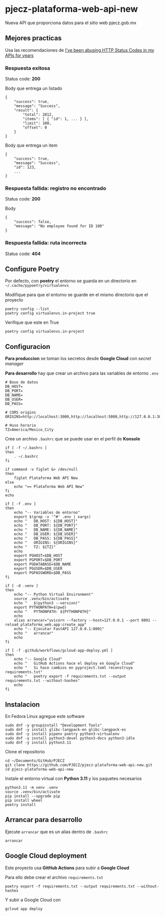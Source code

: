# pjecz-plataforma-web-api-new

Nueva API que proporciona datos para el sitio web pjecz.gob.mx

## Mejores practicas

Usa las recomendaciones de [I've been abusing HTTP Status Codes in my APIs for years](https://blog.slimjim.xyz/posts/stop-using-http-codes/)

### Respuesta exitosa

Status code: **200**

Body que entrega un listado

    {
        "success": true,
        "message": "Success",
        "result": {
            "total": 2812,
            "items": [ { "id": 1, ... } ],
            "limit": 100,
            "offset": 0
        }
    }

Body que entrega un item

    {
        "success": true,
        "message": "Success",
        "id": 123,
        ...
    }

### Respuesta fallida: registro no encontrado

Status code: **200**

Body

    {
        "success": false,
        "message": "No employee found for ID 100"
    }

### Respuesta fallida: ruta incorrecta

Status code: **404**

## Configure Poetry

Por defecto, con **poetry** el entorno se guarda en un directorio en `~/.cache/pypoetry/virtualenvs`

Modifique para que el entorno se guarde en el mismo directorio que el proyecto

    poetry config --list
    poetry config virtualenvs.in-project true

Verifique que este en True

    poetry config virtualenvs.in-project

## Configuracion

**Para produccion** se toman los secretos desde **Google Cloud** con _secret manager_

**Para desarrollo** hay que crear un archivo para las variables de entorno `.env`

    # Base de datos
    DB_HOST=
    DB_PORT=
    DB_NAME=
    DB_USER=
    DB_PASS=

    # CORS origins
    ORIGINS=http://localhost:3000,http://localhost:5000,http://127.0.0.1:3000,http://127.0.0.1:5000

    # Huso horario
    TZ=America/Mexico_City

Cree un archivo `.bashrc` que se puede usar en el perfil de **Konsole**

    if [ -f ~/.bashrc ]
    then
        . ~/.bashrc
    fi

    if command -v figlet &> /dev/null
    then
        figlet Plataforma Web API New
    else
        echo "== Plataforma Web API New"
    fi
    echo

    if [ -f .env ]
    then
        echo "-- Variables de entorno"
        export $(grep -v '^#' .env | xargs)
        echo "   DB_HOST: ${DB_HOST}"
        echo "   DB_PORT: ${DB_PORT}"
        echo "   DB_NAME: ${DB_NAME}"
        echo "   DB_USER: ${DB_USER}"
        echo "   DB_PASS: ${DB_PASS}"
        echo "   ORIGINS: ${ORIGINS}"
        echo "   TZ: ${TZ}"
        echo
        export PGHOST=$DB_HOST
        export PGPORT=$DB_PORT
        export PGDATABASE=$DB_NAME
        export PGUSER=$DB_USER
        export PGPASSWORD=$DB_PASS
    fi

    if [ -d .venv ]
    then
        echo "-- Python Virtual Environment"
        source .venv/bin/activate
        echo "   $(python3 --version)"
        export PYTHONPATH=$(pwd)
        echo "   PYTHONPATH: ${PYTHONPATH}"
        echo
        alias arrancar="uvicorn --factory --host=127.0.0.1 --port 8001 --reload plataforma_web.app:create_app"
        echo "-- Ejecutar FastAPI 127.0.0.1:8001"
        echo "   arrancar"
        echo
    fi

    if [ -f .github/workflows/gcloud-app-deploy.yml ]
    then
        echo "-- Google Cloud"
        echo "   GitHub Actions hace el deploy en Google Cloud"
        echo "   Si hace cambios en pyproject.toml reconstruya requirements.txt"
        echo "   poetry export -f requirements.txt --output requirements.txt --without-hashes"
        echo
    fi

## Instalacion

En Fedora Linux agregue este software

    sudo dnf -y groupinstall "Development Tools"
    sudo dnf -y install glibc-langpack-en glibc-langpack-es
    sudo dnf -y install pipenv poetry python3-virtualenv
    sudo dnf -y install python3-devel python3-docs python3-idle
    sudo dnf -y install python3.11

Clone el repositorio

    cd ~/Documents/GitHub/PJECZ
    git clone https://github.com/PJECZ/pjecz-plataforma-web-api-new.git
    cd pjecz-plataforma-web-api-new

Instale el entorno virtual con **Python 3.11** y los paquetes necesarios

    python3.11 -m venv .venv
    source .venv/bin/activate
    pip install --upgrade pip
    pip install wheel
    poetry install

## Arrancar para desarrollo

Ejecute `arrancar` que es un alias dentro de `.bashrc`

    arrancar

## Google Cloud deployment

Este proyecto usa **GitHub Actions** para subir a **Google Cloud**

Para ello debe crear el archivo `requirements.txt`

    poetry export -f requirements.txt --output requirements.txt --without-hashes

Y subir a Google Cloud con

    gcloud app deploy
